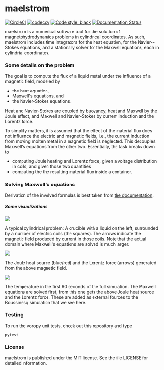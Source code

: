 # maelstrom

[![CircleCI](https://img.shields.io/circleci/project/github/nschloe/maelstrom/master.svg)](https://circleci.com/gh/nschloe/maelstrom/tree/master)
[![codecov](https://img.shields.io/codecov/c/github/nschloe/maelstrom.svg)](https://codecov.io/gh/nschloe/maelstrom)
[![Code style: black](https://img.shields.io/badge/code%20style-black-000000.svg)](https://github.com/ambv/black)
[![Documentation Status](https://readthedocs.org/projects/maelstrom/badge/?version=master)](https://maelstrom.readthedocs.io/en/master/)

maelstrom is a numerical software tool for the solution of magnetohydrodynamics
problems in cylindrical coordinates.
As such, maelstrom includes time integrators for the heat equation, for the
Navier--Stokes equations, and a stationary solver for the Maxwell equations,
each in cylindrial coordinates.

### Some details on the problem

The goal is to compute the flux of a liquid metal under the influence of a
magnetic field, modeled by

  * the heat equation,
  * Maxwell's equations, and
  * the Navier-Stokes equations.

Heat and Navier-Stokes are coupled by buoyancy, heat and Maxwell by the Joule
effect, and Maxwell and Navier-Stokes by current induction and the Lorentz
force.

To simplify matters, it is assumed that the effect of the material flux does
not influence the electric and magnetic fields, i.e., the current induction
from moving molten metal in a magnetic field is neglected. This decouples
Maxwell's equations from the other two. Essentially, the task breaks down to

 * computing Joule heating and Lorentz force, given a voltage distribution in
   coils, and given those two quantities
 * computing the the resulting material flux inside a container.

### Solving Maxwell's equations

Derivation of the involved formulas is best taken from [the
documentation](https://maelstrom.readthedocs.io/en/master/maelstrom.maxwell.html).

##### Some visualizations

![](https://nschloe.github.io/maelstrom/magnetic-field.gif)

A typical cylindrical problem: A crucible with a liquid on the left, surrounded
by a number of electric coils (the squares). The arrows indicate the magnetic
field produced by current in those coils. Note that the actual domain where
Maxwell's equations are solved is much larger.

![](https://nschloe.github.io/maelstrom/lorentz-joule.png)

The Joule heat source (blue/red) and the Lorentz force (arrows) generated from
the above magnetic field.


![](https://nschloe.github.io/maelstrom/full.gif)

The temperature in the first 60 seconds of the full simulation. The Maxwell
equations are solved first, from this one gets the above Joule heat source and
the Lorentz force. These are added as external fources to the Boussinesq
simulation that we see here.


### Testing

To run the voropy unit tests, check out this repository and type
```
pytest
```

### License

maelstrom is published under the MIT license. See the file LICENSE for detailed
information.
